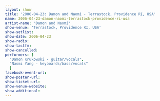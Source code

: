 ```yaml
---
layout: show
title: '2006-04-23: Damon and Naomi - Terrastock, Providence RI, USA'
name: 2006-04-23-damon-naomi-terrastock-providence-ri-usa
artist-name: 'Damon and Naomi'
show-venue: 'Terrastock, Providence RI, USA'
show-setlist: 
show-date: 2006-04-23
show-radio: 
show-lastfm: 
show-cancelled: 
performers: [
  "Damon Krukowski - guitar/vocals",
  "Naomi Yang - keyboards/bass/vocals"
  ]
facebook-event-url: 
show-poster-url: 
show-ticket-url: 
show-venue-website: 
show-additional: 
---
```



